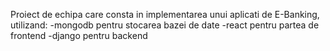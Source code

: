Proiect de echipa care consta in implementarea unui aplicati de E-Banking, utilizand:
-mongodb pentru stocarea bazei de date
-react pentru partea de frontend
-django pentru backend

